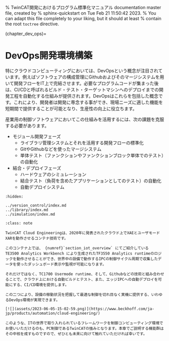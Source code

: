 % TwinCAT開発におけるプログラム標準化マニュアル documentation master file, created by
%  sphinx-quickstart on Tue Feb 21 11:50:42 2023.
%   You can adapt this file completely to your liking, but it should at least
%   contain the root `toctree` directive.

(chapter_dev_ops)=
# DevOps開発環境構築

特にクラウドコンピューティングにおいては、DevOpsという概念が注目されています。例えばソフトウェアの構成管理にGithubおよびそのマージシステムを用いて開発フローをIT上で完結させます。必要なプログラムコードが集まった後は、CI/CDと呼ばれるビルド・テスト・ターゲットマシンへのデプロイまでの開発工程を自動化する仕組みが提供されます。DevOpsはこれらを包括した概念です。これにより、開発者は開発に専念する事ができ、現場ニーズに適した機能を短期間で提供することが可能となり、生産性の向上に役立ちます。

産業用の制御ソフトウェアにおいてこの仕組みを活用するには、次の課題を克服する必要があります。

* モジュール開発フェーズ
    * ライブラリ管理システムとそれを活用する開発フローの標準化
    * GitやGithubなどを使ったマージシステム
    * 単体テスト（ファンクションやファンクションブロック単体でのテスト）の自動化
* 結合・デプロイフェーズ
    * ハードウェアのシミュレーション
    * 結合テスト（負荷を含めたアプリケーションとしてのテスト）の自動化
    * 自動デプロイシステム

```{toctree}
:hidden:

../version_control/index.md
../library/index.md
../simulation/index.md
```

```{admonition} FAエンジニアリングもクラウドベースへ - TwinCAT Cloud Engineeringのご紹介
:class: note

TwinCAT Cloud Engineeringは、2020年に発表されたクラウド上でXAEとユーザモードXARを動作させるコンテナ技術です。

このコンテナ上では、 {numref}`section_iot_overview` にてご紹介している TE3500 Analytics Workbench により生成されたTF3550 Analytics runtimeのロジックを動作させることができ、世界中の設備で動作するIPCの制御サイクル周期で収集したデータを使ったダッシュボード表示や監視が可能になります。

それだけではなく、TC1700 Usermode runtime、そして、Githubなどの技術と組み合わせることで、クラウド上における自動ビルドとテスト、また、エッジIPCへの自動デプロイを可能にする、CI/CD環境を提供します。

この二つにより、設備の稼動状況を把握して最適な制御を切れ目なく実機に提供する、いわゆるDevOps環境が実現できます。

[![](assets/2023-06-05-15-02-59.png)](https://www.beckhoff.com/ja-jp/products/automation/cloud-engineering/)

このような、ITの世界で取り入れられているフレームワークを制御コンピューティング環境でお使いいただけるのも、PC制御であるTwinCATの強みとなります。本章でご説明する機能群はその中核を成すものですので、ぜひとも未来に向けて触れていただければ幸いです。
```